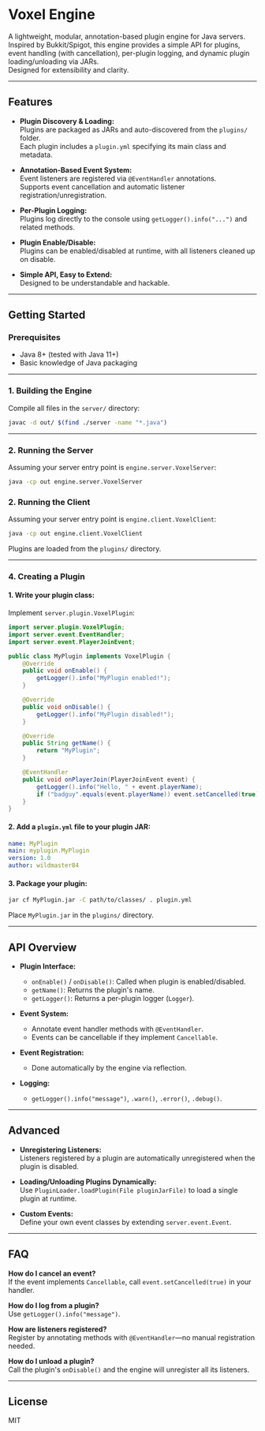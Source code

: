 # Voxel Engine

A lightweight, modular, annotation-based plugin engine for Java servers.  
Inspired by Bukkit/Spigot, this engine provides a simple API for plugins, event handling (with cancellation), per-plugin logging, and dynamic plugin loading/unloading via JARs.  
Designed for extensibility and clarity.

---

## Features

- **Plugin Discovery & Loading:**  
  Plugins are packaged as JARs and auto-discovered from the `plugins/` folder.  
  Each plugin includes a `plugin.yml` specifying its main class and metadata.

- **Annotation-Based Event System:**  
  Event listeners are registered via `@EventHandler` annotations.  
  Supports event cancellation and automatic listener registration/unregistration.

- **Per-Plugin Logging:**  
  Plugins log directly to the console using `getLogger().info("...")` and related methods.

- **Plugin Enable/Disable:**  
  Plugins can be enabled/disabled at runtime, with all listeners cleaned up on disable.

- **Simple API, Easy to Extend:**  
  Designed to be understandable and hackable.

---

## Getting Started

### Prerequisites

- Java 8+ (tested with Java 11+)
- Basic knowledge of Java packaging

---

### 1. **Building the Engine**

Compile all files in the `server/` directory:

```sh
javac -d out/ $(find ./server -name "*.java")
```

---

### 2. **Running the Server**

Assuming your server entry point is `engine.server.VoxelServer`:

```sh
java -cp out engine.server.VoxelServer
```

### 2. **Running the Client**

Assuming your server entry point is `engine.client.VoxelClient`:

```sh
java -cp out engine.client.VoxelClient
```

Plugins are loaded from the `plugins/` directory.

---

### 4. **Creating a Plugin**

#### **1. Write your plugin class:**  
Implement `server.plugin.VoxelPlugin`:

```java
import server.plugin.VoxelPlugin;
import server.event.EventHandler;
import server.event.PlayerJoinEvent;

public class MyPlugin implements VoxelPlugin {
    @Override
    public void onEnable() {
        getLogger().info("MyPlugin enabled!");
    }

    @Override
    public void onDisable() {
        getLogger().info("MyPlugin disabled!");
    }

    @Override
    public String getName() {
        return "MyPlugin";
    }

    @EventHandler
    public void onPlayerJoin(PlayerJoinEvent event) {
        getLogger().info("Hello, " + event.playerName);
        if ("badguy".equals(event.playerName)) event.setCancelled(true);
    }
}
```

#### **2. Add a `plugin.yml` file to your plugin JAR:**

```yaml name=plugin.yml
name: MyPlugin
main: myplugin.MyPlugin
version: 1.0
author: wildmaster84
```

#### **3. Package your plugin:**

```sh
jar cf MyPlugin.jar -C path/to/classes/ . plugin.yml
```

Place `MyPlugin.jar` in the `plugins/` directory.

---

## API Overview

- **Plugin Interface:**  
  - `onEnable()` / `onDisable()`: Called when plugin is enabled/disabled.
  - `getName()`: Returns the plugin's name.
  - `getLogger()`: Returns a per-plugin logger (`Logger`).

- **Event System:**  
  - Annotate event handler methods with `@EventHandler`.
  - Events can be cancellable if they implement `Cancellable`.

- **Event Registration:**  
  - Done automatically by the engine via reflection.

- **Logging:**  
  - `getLogger().info("message")`, `.warn()`, `.error()`, `.debug()`.

---

## Advanced

- **Unregistering Listeners:**  
  Listeners registered by a plugin are automatically unregistered when the plugin is disabled.

- **Loading/Unloading Plugins Dynamically:**  
  Use `PluginLoader.loadPlugin(File pluginJarFile)` to load a single plugin at runtime.

- **Custom Events:**  
  Define your own event classes by extending `server.event.Event`.

---

## FAQ

**How do I cancel an event?**  
If the event implements `Cancellable`, call `event.setCancelled(true)` in your handler.

**How do I log from a plugin?**  
Use `getLogger().info("message")`.

**How are listeners registered?**  
Register by annotating methods with `@EventHandler`—no manual registration needed.

**How do I unload a plugin?**  
Call the plugin's `onDisable()` and the engine will unregister all its listeners.

---

## License

MIT
